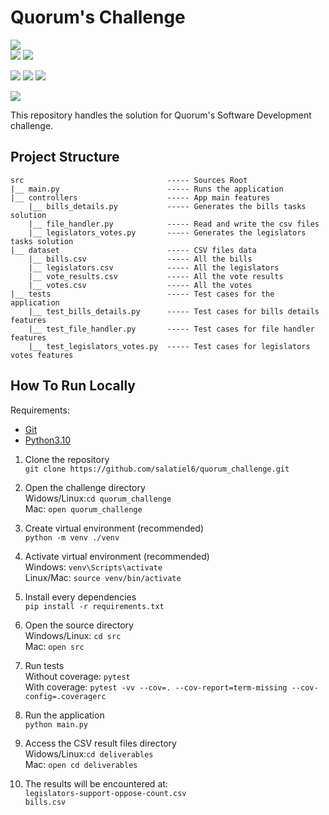 ﻿# Quorum's Challenge

![](https://img.shields.io/badge/version-v0.1.0-gold)  
![](https://img.shields.io/badge/python-v3.10.1-blue)
![](https://img.shields.io/badge/flake8-v5.0.4-purple)

![](https://img.shields.io/badge/pytest-v7.1.2-black)
![](https://img.shields.io/badge/passed_tests-9-brightgreen)
![](https://img.shields.io/badge/failed_tests-0-red)

![](https://img.shields.io/badge/coverage-97%25-brightgreen)

This repository handles the solution for Quorum's Software Development challenge.

## Project Structure
```
src                                ----- Sources Root
|__ main.py                        ----- Runs the application
|__ controllers                    ----- App main features
    |__ bills_details.py           ----- Generates the bills tasks solution
    |__ file_handler.py            ----- Read and write the csv files
    |__ legislators_votes.py       ----- Generates the legislators tasks solution
|__ dataset                        ----- CSV files data
    |__ bills.csv                  ----- All the bills
    |__ legislators.csv            ----- All the legislators
    |__ vote_results.csv           ----- All the vote results
    |__ votes.csv                  ----- All the votes
|__ tests                          ----- Test cases for the application
    |__ test_bills_details.py      ----- Test cases for bills details features
    |__ test_file_handler.py       ----- Test cases for file handler features
    |__ test_legislators_votes.py  ----- Test cases for legislators votes features
```

## How To Run Locally
Requirements:
- [Git](https://git-scm.com/downloads)
- [Python3.10](https://www.python.org/downloads/)

1. Clone the repository  
`git clone https://github.com/salatiel6/quorum_challenge.git`


2.  Open the challenge directory  
Widows/Linux:`cd quorum_challenge`  
Mac: `open quorum_challenge`


3. Create virtual environment (recommended)  
`python -m venv ./venv`


4. Activate virtual environment (recommended)  
Windows: `venv\Scripts\activate`  
Linux/Mac: `source venv/bin/activate`


5. Install every dependencies  
`pip install -r requirements.txt`


6. Open the source directory  
Windows/Linux: `cd src`  
Mac: `open src`


7. Run tests  
Without coverage: `pytest`  
With coverage: `pytest -vv --cov=. --cov-report=term-missing --cov-config=.coveragerc`


8. Run the application  
`python main.py`


9. Access the CSV result files directory  
Widows/Linux:`cd deliverables`  
Mac: `open cd deliverables`


10. The results will be encountered at:  
`legislators-support-oppose-count.csv`  
`bills.csv`

